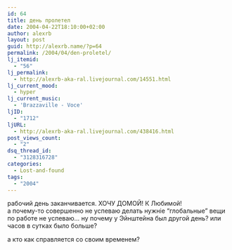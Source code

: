 ```yaml
---
id: 64
title: день пролетел
date: 2004-04-22T18:10:00+02:00
author: alexrb
layout: post
guid: http://alexrb.name/?p=64
permalink: /2004/04/den-proletel/
lj_itemid:
  - "56"
lj_permalink:
  - http://alexrb-aka-ral.livejournal.com/14551.html
lj_current_mood:
  - hyper
lj_current_music:
  - 'Brazzaville - Voce'
ljID:
  - "1712"
ljURL:
  - http://alexrb-aka-ral.livejournal.com/438416.html
post_views_count:
  - "2"
dsq_thread_id:
  - "3128316728"
categories:
  - Lost-and-found
tags:
  - "2004"
---
```

рабочий день заканчивается. ХОЧУ ДОМОЙ! К Любимой!  
а почему-то совершенно не успеваю делать нужніе &#8220;глобальные&#8221; вещи по работе не успеваю&#8230; ну почему у Эйнштейна был другой день? или часов в сутках было больше?

а кто как справляется со своим временем?